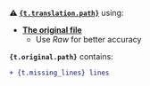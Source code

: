 **:warning: [`{t.translation.path}`](<{translation_url}>)** using:
* **[The original file](<{original_url}>)**
  * Use *Raw* for better accuracy

**`{t.original.path}`** contains:
```diff
+ {t.missing_lines} lines
```
